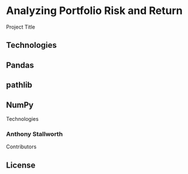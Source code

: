 # Analyzing Portfolio Risk and Return
Project Title




## Technologies
## Pandas 
## pathlib
## NumPy
Technologies





### Anthony Stallworth
Contributors

## License

